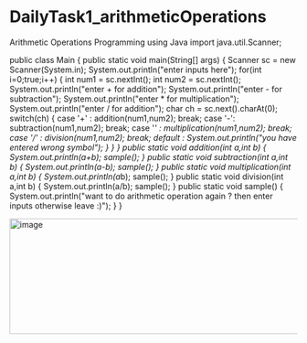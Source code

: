 # DailyTask1_arithmeticOperations
Arithmetic Operations Programming using Java
import java.util.Scanner;

public class Main {
    public static void main(String[] args) {
      Scanner sc = new Scanner(System.in);
      System.out.println("enter inputs here");
      for(int i=0;true;i++)
      {
        int num1 = sc.nextInt();
        int num2 = sc.nextInt();
        System.out.println("enter + for addition");
        System.out.println("enter - for subtraction");
        System.out.println("enter * for multiplication");
        System.out.println("enter / for addition");
        char ch = sc.next().charAt(0);
        switch(ch)
        {
          case '+' : addition(num1,num2);
          break;
          case '-': subtraction(num1,num2);
          break;
          case '*' : multiplication(num1,num2);
          break;
          case '/' : division(num1,num2);
          break;
          default : System.out.println("you have entered wrong symbol");
        }
      }
  }
  public static void addition(int a,int b)
  {
    System.out.println(a+b);
    sample();
  }
  public static void subtraction(int a,int b)
  {
     System.out.println(a-b);
     sample();
  }
  public static void multiplication(int a,int b)
  {
     System.out.println(a*b);
     sample();
  }
  public static void division(int a,int b)
  {
     System.out.println(a/b);
     sample();
  }
  public static void sample()
  {
    System.out.println("want to do arithmetic operation again ? then enter inputs otherwise leave :)");
  }
}

<img width="728" height="202" alt="image" src="https://github.com/user-attachments/assets/1bbd36d4-587e-4a76-96c1-4983022d360c" />
